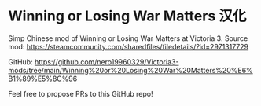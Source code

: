 # Winning or Losing War Matters 汉化

Simp Chinese mod of Winning or Losing War Matters at Victoria 3. Source mod: https://steamcommunity.com/sharedfiles/filedetails/?id=2971317729

GitHub: https://github.com/nero19960329/Victoria3-mods/tree/main/Winning%20or%20Losing%20War%20Matters%20%E6%B1%89%E5%8C%96

Feel free to propose PRs to this GitHub repo!
